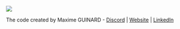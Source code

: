 ![](https://i.pinimg.com/originals/f9/60/75/f96075e0ac443e971d3555ef16751307.gif)

The code created by Maxime GUINARD - [Discord](https://discord.com/invite/K2uUHdf)  |  [Website](dev-maxime-guinard.fr) |  [LinkedIn](https://www.linkedin.com/in/maxime-guinard/)
